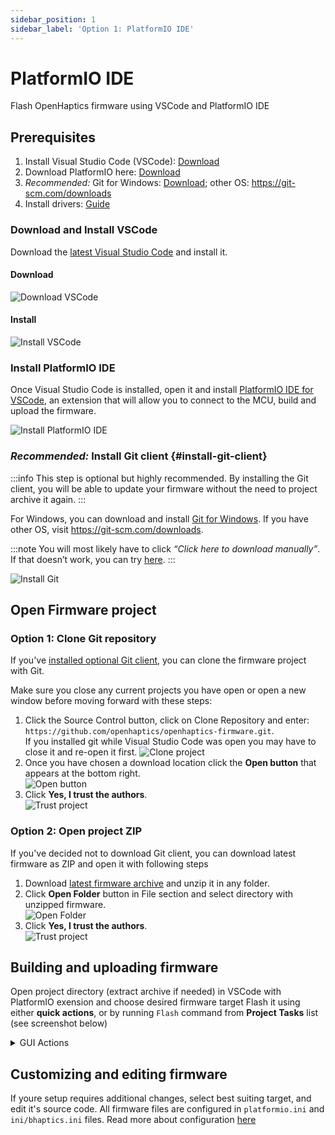 ```yaml
---
sidebar_position: 1
sidebar_label: 'Option 1: PlatformIO IDE'
---
```


# PlatformIO IDE

Flash OpenHaptics firmware using VSCode and PlatformIO IDE

## Prerequisites

1. Install Visual Studio Code (VSCode): [Download][vscode]
2. Download PlatformIO here: [Download][pio]
3. *Recommended:* Git for Windows: [Download][git-windows]; other OS: https://git-scm.com/downloads
4. Install drivers: [Guide](./drivers)

### Download and Install VSCode

Download the [latest Visual Studio Code][vscode] and install it.

#### Download

![Download VSCode](https://i.imgur.com/jXPXIFz.gif)

#### Install

![Install VSCode](https://i.imgur.com/hAm3Zu0.gif)

### Install PlatformIO IDE

Once Visual Studio Code is installed, open it and install [PlatformIO IDE for VSCode][pio], an extension that will allow you to connect to the MCU, build and upload the firmware.

![Install PlatformIO IDE](https://i.imgur.com/ebV0IgT.gif)

### *Recommended:* Install Git client {#install-git-client}

:::info
This step is optional but highly recommended. By installing the Git client, you will be able to update your firmware without the need to project archive it again.
:::

For Windows, you can download and install [Git for Windows][git-windows]. If you have other OS, visit https://git-scm.com/downloads.

:::note
You will most likely have to click *“Click here to download manually”*. If that doesn’t work, you can try [here](https://gitforwindows.org/).
:::

![Install Git](https://i.imgur.com/wam3ea1.gif)

## Open Firmware project

### Option 1: Clone Git repository

If you've [installed optional Git client](#install-git-client), you can clone the firmware project with Git.

Make sure you close any current projects you have open or open a new window before moving forward with these steps:

1. Click the Source Control button, click on Clone Repository and enter: `https://github.com/openhaptics/openhaptics-firmware.git`.  
   If you installed git while Visual Studio Code was open you may have to close it and re-open it first.
   ![Clone project](https://i.imgur.com/DW0CV5d.gif)
2. Once you have chosen a download location click the **Open button** that appears at the bottom right.  
   ![Open button](https://i.imgur.com/59zXAJQ.png)
3. Click **Yes, I trust the authors**.  
   ![Trust project](https://imgur.com/PzSROh7.png)

### Option 2: Open project ZIP

If you've decided not to download Git client, you can download latest firmware as ZIP and open it with following steps

1. Download [latest firmware archive](https://github.com/openhaptics/openhaptics-firmware/archive/refs/heads/master.zip) and unzip it in any folder.
2. Click **Open Folder** button in File section and select directory with unzipped firmware.  
   ![Open Folder](https://i.imgur.com/Lr8P8WL.gif)
3. Click **Yes, I trust the authors**.  
   ![Trust project](https://imgur.com/PzSROh7.png)

## Building and uploading firmware

Open project directory (extract archive if needed) in VSCode with PlatformIO exension and choose desired firmware target
Flash it using either **quick actions**, or by running `Flash` command from **Project Tasks** list (see screenshot below)

<details>
  <summary>GUI Actions</summary>

  ![PlatformIO GUI](https://user-images.githubusercontent.com/1759654/193428679-148f0c8f-8439-451f-8c6d-6d6be4dbdf87.png)

  1. PlatformIO IDE homepage
  2. Select desired firmware mode and run command (Build, Upload or Monitor) in **Project Tasks**
  3. Use **quick actions** (`✔️ - Build`, `➡️ - Upload`, `🔌 - Monitor`). Choose your default mode by clicking `Default (openhaptics-firmware)` and switching your default

</details>

## Customizing and editing firmware

If youre setup requires additional changes, select best suiting target, and edit it's source code. All firmware files are configured in `platformio.ini` and `ini/bhaptics.ini` files. Read more about configuration [here](https://docs.platformio.org/en/latest/projectconf/index.html)

[vscode]: https://code.visualstudio.com/download
[pio]: https://platformio.org/platformio-ide
[git-windows]: https://git-scm.com/download/win